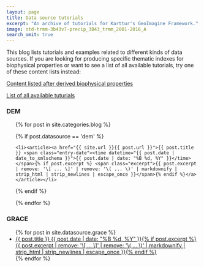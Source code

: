```yaml
---
layout: page
title: Data source tutorials
excerpt: "An archive of tutorials for Karttur's GeoImagine Framework."
image: std-trmm-3b43v7-precip_3B43_trmm_2001-2016_A
search_omit: true
---
```


This blog lists tutorials and examples related to different kinds of data sources. If you are looking for producing specific thematic indexes for biophysical properties or want to see a list of all available tutorials, try one of these content lists instead:

[Content listed after derived biophysical properties](../biophysical)

[List of all available tuturials](../index)

### DEM

<ul class="post-list">

{% for post in site.categories.blog %}

  {% if post.datasource == 'dem' %}

    <li><article><a href="{{ site.url }}{{ post.url }}">{{ post.title }} <span class="entry-date"><time datetime="{{ post.date | date_to_xmlschema }}">{{ post.date | date: "%B %d, %Y" }}</time></span>{% if post.excerpt %} <span class="excerpt">{{ post.excerpt | remove: '\[ ... \]' | remove: '\( ... \)' | markdownify | strip_html | strip_newlines | escape_once }}</span>{% endif %}</a></article></li>

  {% endif %}

{% endfor %}

</ul>

### GRACE

<ul class="post-list">
{% for post in site.datasource.grace %}
  <li><article><a href="{{ site.url }}{{ post.url }}">{{ post.title }} <span class="entry-date"><time datetime="{{ post.date | date_to_xmlschema }}">{{ post.date | date: "%B %d, %Y" }}</time></span>{% if post.excerpt %} <span class="excerpt">{{ post.excerpt | remove: '\[ ... \]' | remove: '\( ... \)' | markdownify | strip_html | strip_newlines | escape_once }}</span>{% endif %}</a></article></li>
{% endfor %}
</ul>

